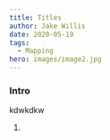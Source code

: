 ```yaml
---
title: Titles
author: Jake Willis
date: 2020-05-19
tags:
  - Mapping
hero: images/image2.jpg
---
```

### Intro

kdwkdkw

1.